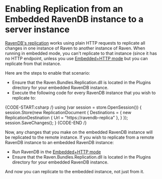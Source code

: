 # Enabling Replication from an Embedded RavenDB instance to a server instance

[RavenDB's replication](../replication) works using plain HTTP requests to replicate all changes in one instance of Raven to another instance of Raven. When running in embedded mode, you can't replicate to that instance (since it has no HTTP endpoint, unless you use [Embedded+HTTP mode](../deployment/embedded) but you can replicate from that instance.

Here are the steps to enable that scenario:

* Ensure that the Raven.Bundles.Replication.dll is located in the Plugins directory for your embedded RavenDB instance.
* Execute the following code for every RavenDB instance that you wish to replicate to:

{CODE-START:csharp /}
    using (var session = store.OpenSession())
    {
        session.Store(new ReplicationDocument
        {
               Destinations = { new ReplicationDestination { Url = "https://ravendb-replica" }, }
        });
        session.SaveChanges();
    }
{CODE-END /}

Now, any changes that you make on the embedded RavenDB instance will be replicated to the remote instance. If you wish to replicate from a remote RavenDB instance to an embedded RavenDB instance:

* Run RavenDB in the [Embedded+HTTP mode](../../deployment/embedded)
* Ensure that the Raven.Bundles.Replication.dll is located in the Plugins directory for your embedded RavenDB instance.

And now you can replicate to the embedded instance, not just from it.